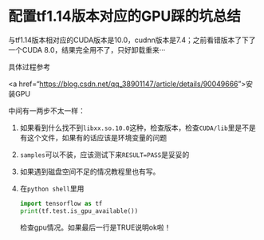 # 配置tf1.14版本对应的GPU踩的坑总结

与tf1.14版本相对应的CUDA版本是10.0，cudnn版本是7.4；之前看错版本了下了一个CUDA 8.0，结果完全用不了，只好卸载重来···

具体过程参考

<a href=“<https://blog.csdn.net/qq_38901147/article/details/90049666>”>安装GPU</a>

中间有一两步不太一样：

1. 如果看到什么找不到`libxx.so.10.0`这种，检查版本，检查`CUDA/lib`里是不是有这个文件，如果有的话应该是环境变量的问题

2. `samples`可以不装，应该测试下来`RESULT=PASS`是妥妥的

3. 如果遇到磁盘空间不足的情况教程里也有写。

4. 在`python shell`里用

   ```python
   import tensorflow as tf
   print(tf.test.is_gpu_available())
   ```

   检查gpu情况。如果最后一行是TRUE说明ok啦！